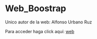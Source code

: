 # Web_Boostrap

Unico autor de la web: Alfonso Urbano Ruz

Para acceder haga click aquí: [web](https://aurbano24.github.io/Web_Boostrap/)
